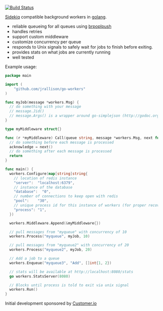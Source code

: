 [![Build Status](https://travis-ci.org/jrallison/go-workers.png)](https://travis-ci.org/jrallison/go-workers)

[Sidekiq](http://sidekiq.org/) compatible
background workers in [golang](http://golang.org/).

* reliable queueing for all queues using [brpoplpush](http://redis.io/commands/brpoplpush)
* handles retries
* support custom middleware
* customize concurrency per queue
* responds to Unix signals to safely wait for jobs to finish before exiting.
* provides stats on what jobs are currently running
* well tested

Example usage:

```go
package main

import (
	"github.com/jrallison/go-workers"
)

func myJob(message *workers.Msg) {
  // do something with your message
  // message.Jid()
  // message.Args() is a wrapper around go-simplejson (http://godoc.org/github.com/bitly/go-simplejson)
}

type myMiddleware struct{}

func (r *myMiddleware) Call(queue string, message *workers.Msg, next func() bool) (acknowledge bool) {
  // do something before each message is processed
  acknowledge = next()
  // do something after each message is processed
  return
} 

func main() {
  workers.Configure(map[string]string{
    // location of redis instance
    "server":  "localhost:6379",
    // instance of the database
    "database":  "0",
    // number of connections to keep open with redis
    "pool":    "30",
    // unique process id for this instance of workers (for proper recovery of inprogress jobs on crash)
    "process": "1",
  })

  workers.Middleware.Append(&myMiddleware{})

  // pull messages from "myqueue" with concurrency of 10
  workers.Process("myqueue", myJob, 10)

  // pull messages from "myqueue2" with concurrency of 20
  workers.Process("myqueue2", myJob, 20)

  // Add a job to a queue
  workers.Enqueue("myqueue3", "Add", []int{1, 2})

  // stats will be available at http://localhost:8080/stats
  go workers.StatsServer(8080)

  // Blocks until process is told to exit via unix signal
  workers.Run()
}
```

Initial development sponsored by [Customer.io](http://customer.io)
